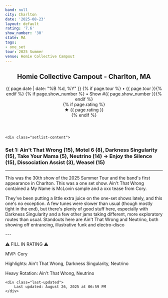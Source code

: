 ```yaml
---
band: null
city: Charlton
date: '2025-08-23'
layout: default
rating: '7.6'
show_number: '30'
state: MA
tags:
- one_set
tour: 2025 Summer
venue: Homie Collective Campout
---
```


<article class="show-card">
    <header class="show-header">
        <h1>Homie Collective Campout - Charlton, MA</h1>
        <div class="show-meta">
            {{ page.date | date: "%B %d, %Y" }}
            {% if page.tour %} • {{ page.tour }}{% endif %}
            {% if page.show_number %} • Show #{{ page.show_number }}{% endif %}
        </div>
        {% if page.rating %}
        <div class="show-rating">★ {{ page.rating }}</div>
        {% endif %}
    </header>
    
    <div class="setlist-content">
<h3 class="setlist-header"><strong>Set 1:</strong>  <strong class="highlighted-jam jam-tooltip jam-link" data-tooltip="<strong>Timing:</strong> 15:52<br><strong>Notes:</strong> Awesome, engaging, up-beat Electro-Disco that slips out of orbit, climbs into a sunspot, and bursts with color. Ferocious. 
" data-url="/jam-chart/?filter=Ain't That Wrong">Ain't That Wrong</strong> (15), Motel 6 (8), <span class="jam-entry jam-tooltip jam-link" data-tooltip="<strong>Timing:</strong> 15:01<br><strong>Notes:</strong> One of those &quot;this one&#x27;s going to be different&quot; moments as they slide into the jam. Starting with a funkier base than usual, it moves through polished synthpop, a brief but stunning atmospheric passage, more funk, and has some great guitar work from Brian at the end. 
" data-url="/jam-chart/?filter=Darkness Singularity">Darkness Singularity</span> (15), Take Your Mama (5), <strong class="highlighted-jam jam-tooltip jam-link" data-tooltip="<strong>Timing:</strong> 14:44<br><strong>Notes:</strong> Ice skating on a haptic rainbow Alp during a solar eclipse. 
" data-url="/jam-chart/?filter=Neutrino">Neutrino</strong> (14) -> Enjoy the Silence (15), Dissociation Assist (3), Weasel (15)</h3>
<hr class="section-divider">
<p class="review-text">This was the 30th show of the 2025 Summer Tour and the band's first appearance in Charlton. This was a one set show. Ain't That Wrong contained a My Name is McLovin sample and a xxx tease from Cory.</p>
<p class="review-text">They've been putting a little extra juice on the one-set shows lately, and this one's no exception. A few tunes were slower than usual (though mostly tight in the end), but there's plenty of good stuff here, especially with Darkness Singularity and a few other jams taking different, more exploratory routes than usual. Standouts here are Ain't That Wrong and Neutrino, both showing off entrancing, illustrative funk and electro-disco</p>
<p class="review-text">---</p>
<p class="review-text">⚠️ FILL IN RATING ⚠️</p>
<p class="review-text">MVP:  Cory</p>
<p class="review-text">Highlights:  Ain't That Wrong, Darkness Singularity, Neutrino</p>
<p class="review-text">Heavy Rotation:  Ain't That Wrong, Neutrino</p>
    </div>
    
    <div class="last-updated">
        Last updated: August 26, 2025 at 06:59 PM
    </div>
</article>